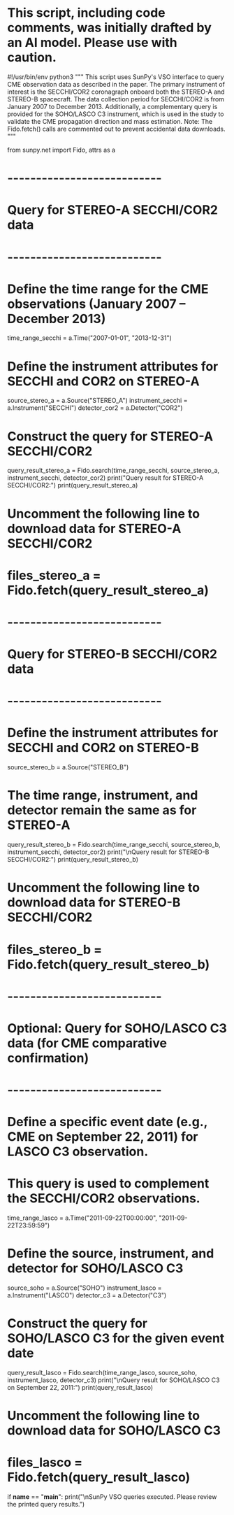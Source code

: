 # This script, including code comments, was initially drafted by an AI model. Please use with caution.

#!/usr/bin/env python3
"""
This script uses SunPy's VSO interface to query CME observation data as described in the paper.
The primary instrument of interest is the SECCHI/COR2 coronagraph onboard both the STEREO-A and STEREO-B spacecraft.
The data collection period for SECCHI/COR2 is from January 2007 to December 2013.
Additionally, a complementary query is provided for the SOHO/LASCO C3 instrument,
which is used in the study to validate the CME propagation direction and mass estimation.
Note: The Fido.fetch() calls are commented out to prevent accidental data downloads.
"""

from sunpy.net import Fido, attrs as a

# ---------------------------
# Query for STEREO-A SECCHI/COR2 data
# ---------------------------

# Define the time range for the CME observations (January 2007 – December 2013)
time_range_secchi = a.Time("2007-01-01", "2013-12-31")

# Define the instrument attributes for SECCHI and COR2 on STEREO-A
source_stereo_a = a.Source("STEREO_A")
instrument_secchi = a.Instrument("SECCHI")
detector_cor2 = a.Detector("COR2")

# Construct the query for STEREO-A SECCHI/COR2
query_result_stereo_a = Fido.search(time_range_secchi, source_stereo_a, instrument_secchi, detector_cor2)
print("Query result for STEREO-A SECCHI/COR2:")
print(query_result_stereo_a)

# Uncomment the following line to download data for STEREO-A SECCHI/COR2
# files_stereo_a = Fido.fetch(query_result_stereo_a)


# ---------------------------
# Query for STEREO-B SECCHI/COR2 data
# ---------------------------

# Define the instrument attributes for SECCHI and COR2 on STEREO-B
source_stereo_b = a.Source("STEREO_B")
# The time range, instrument, and detector remain the same as for STEREO-A
query_result_stereo_b = Fido.search(time_range_secchi, source_stereo_b, instrument_secchi, detector_cor2)
print("\nQuery result for STEREO-B SECCHI/COR2:")
print(query_result_stereo_b)

# Uncomment the following line to download data for STEREO-B SECCHI/COR2
# files_stereo_b = Fido.fetch(query_result_stereo_b)


# ---------------------------
# Optional: Query for SOHO/LASCO C3 data (for CME comparative confirmation)
# ---------------------------

# Define a specific event date (e.g., CME on September 22, 2011) for LASCO C3 observation.
# This query is used to complement the SECCHI/COR2 observations.
time_range_lasco = a.Time("2011-09-22T00:00:00", "2011-09-22T23:59:59")

# Define the source, instrument, and detector for SOHO/LASCO C3
source_soho = a.Source("SOHO")
instrument_lasco = a.Instrument("LASCO")
detector_c3 = a.Detector("C3")

# Construct the query for SOHO/LASCO C3 for the given event date
query_result_lasco = Fido.search(time_range_lasco, source_soho, instrument_lasco, detector_c3)
print("\nQuery result for SOHO/LASCO C3 on September 22, 2011:")
print(query_result_lasco)

# Uncomment the following line to download data for SOHO/LASCO C3
# files_lasco = Fido.fetch(query_result_lasco)


if __name__ == "__main__":
    print("\nSunPy VSO queries executed. Please review the printed query results.")

